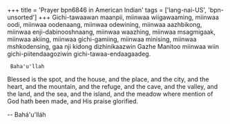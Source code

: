 +++
title = 'Prayer bpn6846 in American Indian'
tags = ['lang-nai-US', 'bpn-unsorted']
+++
Gichi-tawaawan maanpii, 
miinwaa wiigawaaming, 
miinwaa oodi, 
miinwaa oodenaang, 
miinwaa odewining, 
miinwaa aazhbikong, 
miinwaa enji-dabinooshnaang, 
miinwaa waazhing, 
miinwaa msagmigaak, 
miinwaa akiing, 
miinwaa gichi-gamiing, 
miinwaa minising, 
miinwaa mshkodensing, 
gaa nji kidong dizhinikaazwin Gazhe Manitoo
miinwaa wiin gichi-piitendaagoziwin gichi-tawaa-endaagaadeg.

     Baha'u'llah

Blessed is the spot, 
and the house, 
and the place, 
and the city, 
and the heart, 
and the mountain, 
and the refuge, 
and the cave, 
and the valley, 
and the land, 
and the sea, 
and the island, 
and the meadow where mention of God 
hath been made, and His praise glorified.

-- Bahá'u'lláh
